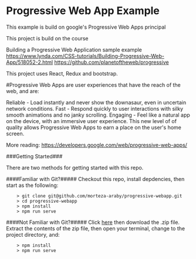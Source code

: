 # Progressive Web App Example

This example is build on google's Progressive Web Apps principal

This project is build on the course

Building a Progressive Web Application sample example 
https://www.lynda.com/CSS-tutorials/Building-Progressive-Web-App/518052-2.html
https://github.com/planetoftheweb/progressive

This project uses React, Redux and bootstrap.

#Progressive Web Apps are user experiences that have the reach of the web, and are:

Reliable - Load instantly and never show the downasaur, even in uncertain network conditions.
Fast - Respond quickly to user interactions with silky smooth animations and no janky scrolling.
Engaging - Feel like a natural app on the device, with an immersive user experience.
This new level of of quality allows Progressive Web Apps to earn a place on the user's home screen.

More reading:
https://developers.google.com/web/progressive-web-apps/

###Getting Started###



There are two methods for getting started with this repo.

####Familiar with Git?#####
Checkout this repo, install depdencies, then start as the following:

```
	> git clone git@github.com/morteza-araby/progressive-webapp.git
	> cd progressive-webapp
	> npm install
	> npm run serve
```

####Not Familiar with Git?#####
Click [here](https://github.com/morteza-araby/user-management/releases) then download the .zip file.  Extract the contents of the zip file, then open your terminal, change to the project directory, and:

```
	> npm install
	> npm run serve
```
